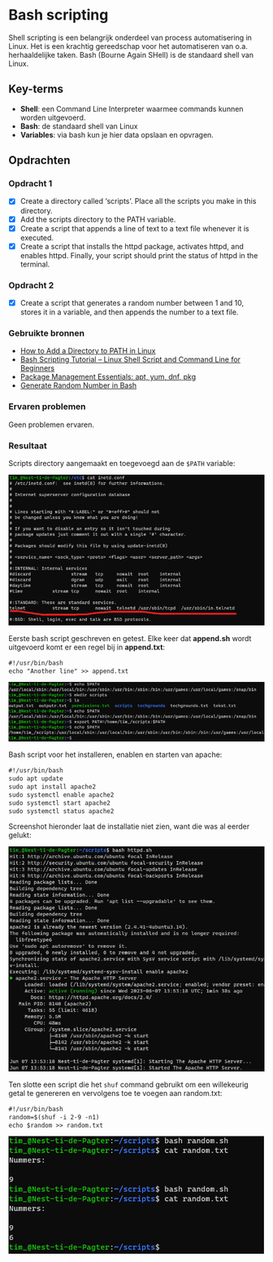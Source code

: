# Bash scripting
Shell scripting is een belangrijk onderdeel van process automatisering in Linux. Het is een krachtig gereedschap voor het automatiseren van o.a. herhaaldelijke taken. Bash (Bourne Again SHell) is de standaard shell van Linux.

## Key-terms
- **Shell**: een Command Line Interpreter waarmee commands kunnen worden uitgevoerd.
- **Bash**: de standaard shell van Linux
- **Variables**: via bash kun je hier data opslaan en opvragen.

## Opdrachten

### Opdracht 1
- [x] Create a directory called ‘scripts’. Place all the scripts you make in this directory.
- [x] Add the scripts directory to the PATH variable.
- [x] Create a script that appends a line of text to a text file whenever it is executed.
- [x] Create a script that installs the httpd package, activates httpd, and enables httpd. Finally, your script should print the status of httpd in the terminal.

### Opdracht 2
- [x] Create a script that generates a random number between 1 and 10, stores it in a variable, and then appends the number to a text file.

### Gebruikte bronnen
- [How to Add a Directory to PATH in Linux](https://linuxize.com/post/how-to-add-directory-to-path-in-linux/)
- [Bash Scripting Tutorial – Linux Shell Script and Command Line for Beginners](https://www.freecodecamp.org/news/bash-scripting-tutorial-linux-shell-script-and-command-line-for-beginners/#how-to-get-started-with-bash-scripting)
- [Package Management Essentials: apt, yum, dnf, pkg](https://www.digitalocean.com/community/tutorials/package-management-basics-apt-yum-dnf-pkg)
- [Generate Random Number in Bash](https://www.delftstack.com/howto/linux/random-number-generation-in-bash/)

### Ervaren problemen
Geen problemen ervaren.

### Resultaat

Scripts directory aangemaakt en toegevoegd aan de `$PATH` variable:

![path](../00_includes/week_01_images/screen21.png)

Eerste bash script geschreven en getest. Elke keer dat **append.sh** wordt uitgevoerd komt er een regel bij in **append.txt**:

```
#!/usr/bin/bash
echo "Another line" >> append.txt
```

![append](../00_includes/week_01_images/screen22.png)

Bash script voor het installeren, enablen en starten van apache:

```
#!/usr/bin/bash
sudo apt update
sudo apt install apache2
sudo systemctl enable apache2
sudo systemctl start apache2
sudo systemctl status apache2
```

Screenshot hieronder laat de installatie niet zien, want die was al eerder gelukt:

![apache2](../00_includes/week_01_images/screen24.png)

Ten slotte een script die het `shuf` command gebruikt om een willekeurig getal te genereren en vervolgens toe te voegen aan random.txt:

```
#!/usr/bin/bash
random=$(shuf -i 2-9 -n1)
echo $random >> random.txt
```

![random](../00_includes/week_01_images/screen25.png)